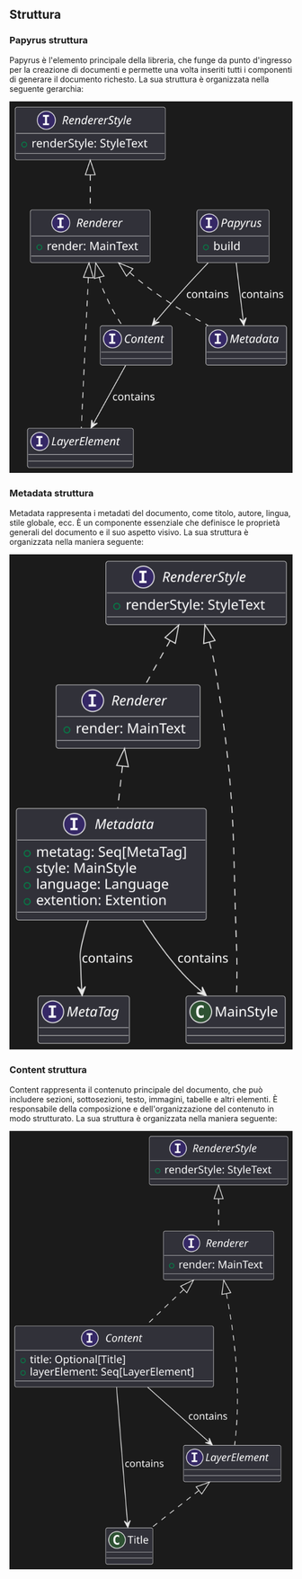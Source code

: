 ## Struttura

### Papyrus struttura

Papyrus è l'elemento principale della libreria, che funge da punto d'ingresso per la creazione di documenti e permette una volta inseriti tutti i componenti di generare il documento richesto. La sua struttura è organizzata nella seguente gerarchia:

![diagramma della struttura di Papyrus](../diagram/papyrusUML.svg)


### Metadata struttura

Metadata rappresenta i metadati del documento, come titolo, autore, lingua, stile globale, ecc. È un componente essenziale che definisce le proprietà generali del documento e il suo aspetto visivo. La sua struttura è organizzata nella maniera seguente:

![diagramma della struttura di Metadata](../diagram/metadataUML.svg)

### Content struttura

Content rappresenta il contenuto principale del documento, che può includere sezioni, sottosezioni, testo, immagini, tabelle e altri elementi. È responsabile della composizione e dell'organizzazione del contenuto in modo strutturato. La sua struttura è organizzata nella maniera seguente:

![diagramma della struttura di Content](../diagram/contentUML.svg)
